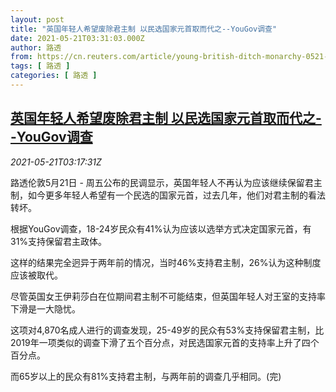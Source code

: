 ```yaml
---
layout: post
title: "英国年轻人希望废除君主制 以民选国家元首取而代之--YouGov调查"
date: 2021-05-21T03:31:03.000Z
author: 路透
from: https://cn.reuters.com/article/young-british-ditch-monarchy-0521-idCNKCS2D208O
tags: [ 路透 ]
categories: [ 路透 ]
---
```

<!--1621567863000-->
[英国年轻人希望废除君主制 以民选国家元首取而代之--YouGov调查](https://cn.reuters.com/article/young-british-ditch-monarchy-0521-idCNKCS2D208O)
------

<div>
<div><i>2021-05-21T03:17:31Z</i></div><p>路透伦敦5月21日 - 周五公布的民调显示，英国年轻人不再认为应该继续保留君主制，如今更多年轻人希望有一个民选的国家元首，过去几年，他们对君主制的看法转坏。</p><p>根据YouGov调查，18-24岁民众有41%认为应该以选举方式决定国家元首，有31%支持保留君主政体。</p><p>这样的结果完全迥异于两年前的情况，当时46%支持君主制，26%认为这种制度应该被取代。</p><p>尽管英国女王伊莉莎白在位期间君主制不可能结束，但英国年轻人对王室的支持率下滑是一大隐忧。</p><p>这项对4,870名成人进行的调查发现，25-49岁的民众有53%支持保留君主制，比2019年一项类似的调查下滑了五个百分点，对民选国家元首的支持率上升了四个百分点。</p><p>而65岁以上的民众有81%支持君主制，与两年前的调查几乎相同。(完)</p>
</div>
